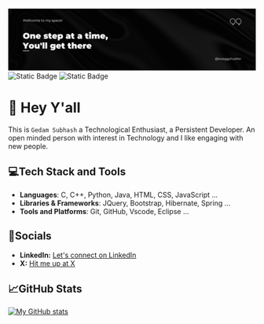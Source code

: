 ![GitHub Banner](./GitHubBanner.png)
![Static Badge](https://img.shields.io/badge/swaggy-hustler-blue?style=flat)
![Static Badge](https://img.shields.io/badge/cyberpunk-red?style=flat)
# 👋 Hey Y'all
This is `Gedam Subhash` a Technological Enthusiast, a Persistent Developer.
An open minded person with interest in Technology and I like engaging with new people.
## 💻Tech Stack and Tools
- **Languages**: C, C++, Python, Java, HTML, CSS, JavaScript ...
- **Libraries & Frameworks**: JQuery, Bootstrap, Hibernate, Spring ...
- **Tools and Platforms**: Git, GitHub, Vscode, Eclipse ...
## 🤝Socials
- **LinkedIn:** [Let's connect on LinkedIn](https://www.linkedin.com/in/subhash-gedam/)
- **X:** [Hit me up at X](https://twitter.com/swaggyhustler)
## 📈GitHub Stats
[![My GitHub stats](https://github-readme-stats.vercel.app/api?username=swaggyhustler&show_icons=true&count_private=true&hide=contribs&theme=radical)](https://github.com/swaggyhustler)
<!--
**gedamsubhash/gedamsubhash** is a ✨ _special_ ✨ repository because its `README.md` (this file) appears on your GitHub profile.

Here are some ideas to get you started:

- 🔭 I’m currently working on ...
- 🌱 I’m currently learning ...
- 👯 I’m looking to collaborate on ...
- 🤔 I’m looking for help with ...
- 💬 Ask me about ...
- 📫 How to reach me: ...
- 😄 Pronouns: ...
- ⚡ Fun fact: ...
-->
